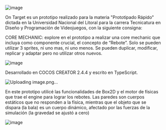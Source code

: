 ![image](https://user-images.githubusercontent.com/83043304/119202456-33e55f00-ba67-11eb-8958-b67434002832.png)

On Target es un prototipo realizado para la materia "Prototipado Rápido" dictada en la Universidad Nacional del Litoral para la carrera Tecnicatura en Diseño y Programación de Videojuegos, con la siguiente consigna:

CORE MECHANIC: explore en el prototipo a realizar una core mechanic que incluya como componente crucial, el concepto de “Rebote”. Solo se pueden utilizar 3 sprites, ni uno mas, ni uno menos. Se pueden duplicar, modificar, replicar y adaptar pero no utilizar otros nuevos.

![image](https://user-images.githubusercontent.com/83043304/119202483-41024e00-ba67-11eb-9859-3bb19715457c.png)


Desarrollado en COCOS CREATOR 2.4.4 y escrito en TypeScript. 

![Uploading image.png…]()


En este prototipo utilicé las funcionalidades de Box2D y el motor de físicas que trae el engine para lograr los rebotes. Las paredes son cuerpos estáticos que no responden a la física, mientras que el objeto que se dispara (la bala) es un cuerpo dinámico, afectado por las fuerzas de la simulación (la gravedad se ajustó a cero)

![image](https://user-images.githubusercontent.com/83043304/119202495-4790c580-ba67-11eb-95a4-0739b00e2d1c.png)
